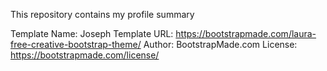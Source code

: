 This repository contains my profile summary

Template Name: Joseph
Template URL: https://bootstrapmade.com/laura-free-creative-bootstrap-theme/
Author: BootstrapMade.com
License: https://bootstrapmade.com/license/
